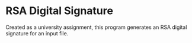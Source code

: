 # RSA Digital Signature

Created as a university assignment, this program generates an RSA digital signature for an input file.
